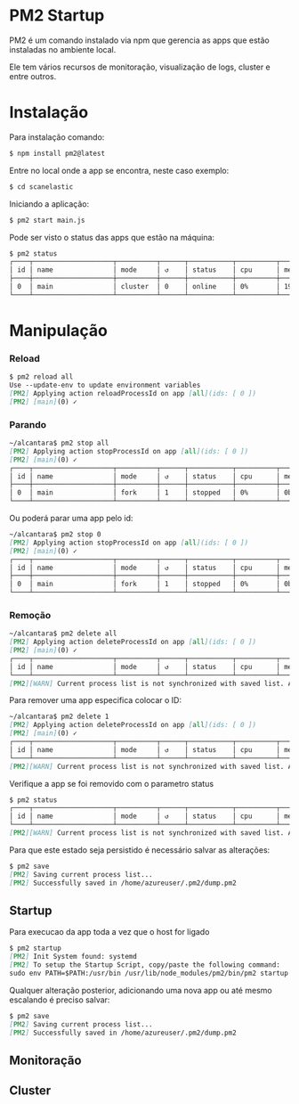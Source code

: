 # PM2 Startup

PM2 é um comando instalado via npm que gerencia as apps que estão instaladas no ambiente local.

Ele tem vários recursos de monitoração, visualização de logs, cluster e entre outros.

# Instalação

Para instalação comando:

```md
$ npm install pm2@latest
```

Entre no local onde a app se encontra, neste caso exemplo:

```md
$ cd scanelastic

```

Iniciando a aplicação:

```md
$ pm2 start main.js
```

Pode ser visto o status das apps que estão na máquina:

```md
$ pm2 status
┌────┬────────────────────┬──────────┬──────┬───────────┬──────────┬──────────┐
│ id │ name               │ mode     │ ↺    │ status    │ cpu      │ memory   │
├────┼────────────────────┼──────────┼──────┼───────────┼──────────┼──────────┤
│ 0  │ main               │ cluster  │ 0    │ online    │ 0%       │ 191.6mb  │
└────┴────────────────────┴──────────┴──────┴───────────┴──────────┴──────────┘

```

# Manipulação

### Reload

```md
$ pm2 reload all
Use --update-env to update environment variables
[PM2] Applying action reloadProcessId on app [all](ids: [ 0 ])
[PM2] [main](0) ✓
```

### Parando

```md
~/alcantara$ pm2 stop all
[PM2] Applying action stopProcessId on app [all](ids: [ 0 ])
[PM2] [main](0) ✓
┌────┬────────────────────┬──────────┬──────┬───────────┬──────────┬──────────┐
│ id │ name               │ mode     │ ↺    │ status    │ cpu      │ memory   │
├────┼────────────────────┼──────────┼──────┼───────────┼──────────┼──────────┤
│ 0  │ main               │ fork     │ 1    │ stopped   │ 0%       │ 0b       │
└────┴────────────────────┴──────────┴──────┴───────────┴──────────┴──────────┘
```

Ou poderá parar uma app pelo id:

```md
~/alcantara$ pm2 stop 0
[PM2] Applying action stopProcessId on app [all](ids: [ 0 ])
[PM2] [main](0) ✓
┌────┬────────────────────┬──────────┬──────┬───────────┬──────────┬──────────┐
│ id │ name               │ mode     │ ↺    │ status    │ cpu      │ memory   │
├────┼────────────────────┼──────────┼──────┼───────────┼──────────┼──────────┤
│ 0  │ main               │ fork     │ 1    │ stopped   │ 0%       │ 0b       │
└────┴────────────────────┴──────────┴──────┴───────────┴──────────┴──────────┘
```

### Remoção

```md
~/alcantara$ pm2 delete all 
[PM2] Applying action deleteProcessId on app [all](ids: [ 0 ])
[PM2] [main](0) ✓
┌────┬────────────────────┬──────────┬──────┬───────────┬──────────┬──────────┐
│ id │ name               │ mode     │ ↺    │ status    │ cpu      │ memory   │
└────┴────────────────────┴──────────┴──────┴───────────┴──────────┴──────────┘
[PM2][WARN] Current process list is not synchronized with saved list. App main differs. Type 'pm2 save' to synchronize.
```

Para remover uma app especifica colocar o ID:


```md
~/alcantara$ pm2 delete 1 
[PM2] Applying action deleteProcessId on app [all](ids: [ 0 ])
[PM2] [main](0) ✓
┌────┬────────────────────┬──────────┬──────┬───────────┬──────────┬──────────┐
│ id │ name               │ mode     │ ↺    │ status    │ cpu      │ memory   │
└────┴────────────────────┴──────────┴──────┴───────────┴──────────┴──────────┘
[PM2][WARN] Current process list is not synchronized with saved list. App main differs. Type 'pm2 save' to synchronize.
```

Verifique a app se foi removido com o parametro status

```md
$ pm2 status 
┌────┬────────────────────┬──────────┬──────┬───────────┬──────────┬──────────┐
│ id │ name               │ mode     │ ↺    │ status    │ cpu      │ memory   │
└────┴────────────────────┴──────────┴──────┴───────────┴──────────┴──────────┘
[PM2][WARN] Current process list is not synchronized with saved list. App main differs. Type 'pm2 save' to synchron
```

Para que este estado seja persistido é necessário salvar as alterações:

```md
$ pm2 save
[PM2] Saving current process list...
[PM2] Successfully saved in /home/azureuser/.pm2/dump.pm2
```

## Startup

Para execucao da app toda a vez que o host for ligado

```md
$ pm2 startup
[PM2] Init System found: systemd
[PM2] To setup the Startup Script, copy/paste the following command:
sudo env PATH=$PATH:/usr/bin /usr/lib/node_modules/pm2/bin/pm2 startup systemd -u azureuser --hp /home/azureuser
```

Qualquer alteração posterior, adicionando uma nova app ou até mesmo escalando é preciso salvar:

```md
$ pm2 save
[PM2] Saving current process list...
[PM2] Successfully saved in /home/azureuser/.pm2/dump.pm2
```

## Monitoração

## Cluster